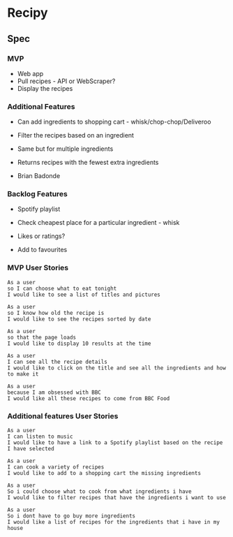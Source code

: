 # Recipy

## Spec

### MVP

- Web app
- Pull recipes - API or WebScraper?
- Display the recipes

### Additional Features

- Can add ingredients to shopping cart - whisk/chop-chop/Deliveroo

- Filter the recipes based on an ingredient
- Same but for multiple ingredients
- Returns recipes with the fewest extra ingredients

- Brian Badonde

### Backlog Features

- Spotify playlist

- Check cheapest place for a particular ingredient - whisk
- Likes or ratings?
- Add to favourites

### MVP User Stories

```
As a user 
so I can choose what to eat tonight
I would like to see a list of titles and pictures

As a user 
so I know how old the recipe is
I would like to see the recipes sorted by date 

As a user 
so that the page loads
I would like to display 10 results at the time

As a user
I can see all the recipe details
I would like to click on the title and see all the ingredients and how to make it 

As a user
because I am obsessed with BBC
I would like all these recipes to come from BBC Food
```
### Additional features User Stories
```
As a user
I can listen to music
I would like to have a link to a Spotify playlist based on the recipe I have selected

As a user
I can cook a variety of recipes
I would like to add to a shopping cart the missing ingredients

As a user
So i could choose what to cook from what ingredients i have
I would like to filter recipes that have the ingredients i want to use

As a user
So i dont have to go buy more ingredients
I would like a list of recipes for the ingredients that i have in my house
```